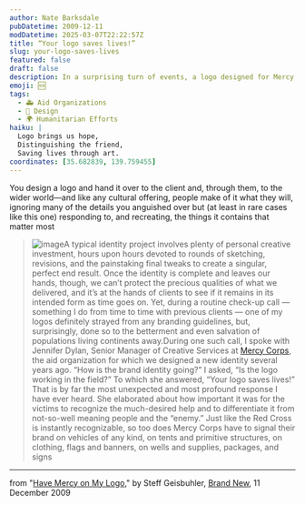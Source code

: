 ```yaml
---
author: Nate Barksdale
pubDatetime: 2009-12-11
modDatetime: 2025-03-07T22:22:57Z
title: “Your logo saves lives!”
slug: your-logo-saves-lives
featured: false
draft: false
description: In a surprising turn of events, a logo designed for Mercy Corps has proven to be crucial for identifying aid in crisis situations.
emoji: 🆘
tags:
  - 🚑 Aid Organizations
  - 🎨 Design
  - 🌍 Humanitarian Efforts
haiku: |
  Logo brings us hope,  
  Distinguishing the friend,  
  Saving lives through art.
coordinates: [35.682839, 139.759455]
---
```


You design a logo and hand it over to the client and, through them, to the wider world—and like any cultural offering, people make of it what they will, ignoring many of the details you anguished over but (at least in rare cases like this one) responding to, and recreating, the things it contains that matter most

> ![image](http://culture-making.com/media/mercy_corps_03.jpg)A typical identity project involves plenty of personal creative investment, hours upon hours devoted to rounds of sketching, revisions, and the painstaking final tweaks to create a singular, perfect end result. Once the identity is complete and leaves our hands, though, we can’t protect the precious qualities of what we delivered, and it’s at the hands of clients to see if it remains in its intended form as time goes on. Yet, during a routine check-up call — something I do from time to time with previous clients — one of my logos definitely strayed from any branding guidelines, but, surprisingly, done so to the betterment and even salvation of populations living continents away.During one such call, I spoke with Jennifer Dylan, Senior Manager of Creative Services at [Mercy Corps](http://www.mercycorps.org/), the aid organization for which we designed a new identity several years ago. “How is the brand identity going?” I asked, “Is the logo working in the field?” To which she answered, “Your logo saves lives!” That is by far the most unexpected and most profound response I have ever heard. She elaborated about how important it was for the victims to recognize the much-desired help and to differentiate it from not-so-well meaning people and the “enemy.” Just like the Red Cross is instantly recognizable, so too does Mercy Corps have to signal their brand on vehicles of any kind, on tents and primitive structures, on clothing, flags and banners, on wells and supplies, packages, and signs

---

from "[Have Mercy on My Logo](http://www.underconsideration.com/brandnew/archives/have_mercy_on_my_logo.php)," by Steff Geisbuhler, [Brand New](http://www.underconsideration.com/brandnew/archives/have_mercy_on_my_logo.php), 11 December 2009
